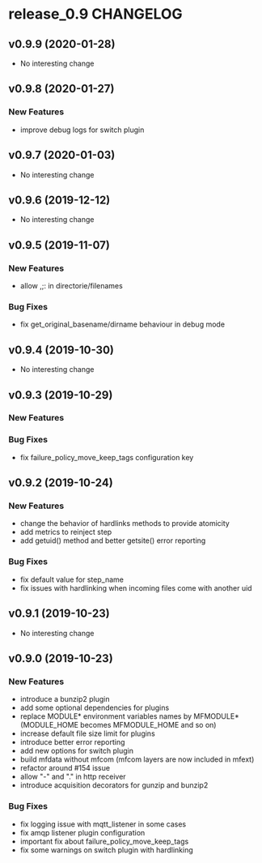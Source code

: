 # release_0.9 CHANGELOG



## v0.9.9 (2020-01-28)

- No interesting change


## v0.9.8 (2020-01-27)

### New Features
- improve debug logs for switch plugin






## v0.9.7 (2020-01-03)

- No interesting change


## v0.9.6 (2019-12-12)

- No interesting change


## v0.9.5 (2019-11-07)

### New Features
- allow ,;: in directorie/filenames


### Bug Fixes
- fix get_original_basename/dirname behaviour in debug mode





## v0.9.4 (2019-10-30)

- No interesting change


## v0.9.3 (2019-10-29)

### New Features


### Bug Fixes
- fix failure_policy_move_keep_tags configuration key





## v0.9.2 (2019-10-24)

### New Features
- change the behavior of hardlinks methods to provide atomicity
- add metrics to reinject step
- add getuid() method and better getsite() error reporting


### Bug Fixes
- fix default value for step_name
- fix issues with hardlinking when incoming files come with another uid





## v0.9.1 (2019-10-23)

- No interesting change


## v0.9.0 (2019-10-23)

### New Features
- introduce a bunzip2 plugin
- add some optional dependencies for plugins
- replace MODULE* environment variables names by MFMODULE* (MODULE_HOME becomes MFMODULE_HOME and so on)
- increase default file size limit for plugins
- introduce better error reporting
- add new options for switch plugin
- build mfdata without mfcom (mfcom layers are now included in mfext)
- refactor around #154 issue
- allow "-" and "." in http receiver
- introduce acquisition decorators for gunzip and bunzip2


### Bug Fixes
- fix logging issue with mqtt_listener in some cases
- fix amqp listener plugin configuration
- important fix about failure_policy_move_keep_tags
- fix some warnings on switch plugin with hardlinking





